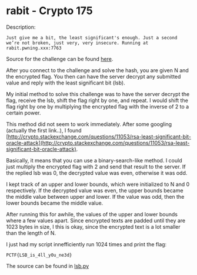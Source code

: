 # rabit - Crypto 175
Description:
```
Just give me a bit, the least significant's enough. Just a second we’re not broken, just very, very insecure. Running at rabit.pwning.xxx:7763
```

Source for the challenge can be found [here](rabit_8b98cc38ab1d0597ee51a30425d34d2e.tgz).

After you connect to the challenge and solve the hash, you are given N and the encrypted flag.  You then can have the server decrypt any submitted value and reply with the least significant bit (lsb).

My initial method to solve this challenge was to have the server decrypt the flag, receive the lsb, shift the flag right by one, and repeat.
I would shift the flag right by one by multiplying the encrypted flag with the inverse of 2 to a certain power.  

This method did not seem to work immediately. After some googling (actually the first link..), I found [http://crypto.stackexchange.com/questions/11053/rsa-least-significant-bit-oracle-attack](http://crypto.stackexchange.com/questions/11053/rsa-least-significant-bit-oracle-attack).

Basically, it means that you can use a binary-search-like method.
I could just multiply the encrypted flag with 2 and send that result to the server.
If the replied lsb was 0, the decrypted value was even, otherwise it was odd.

I kept track of an upper and lower bounds, which were initialized to N and 0 respectively.
If the decrypted value was even, the upper bounds became the middle value between upper and lower.
If the value was odd, then the lower bounds became the middle value.

After running this for awhile, the values of the upper and lower bounds where a few values apart.  Since encrypted texts are padded until they are 1023 bytes in size, I this is okay, since the encrypted text is a lot smaller than the length of N.

I just had my script innefficiently run 1024 times and print the flag:
```
PCTF{LSB_is_4ll_y0u_ne3d}
```

The source can be found in [lsb.py](lsb.py)
